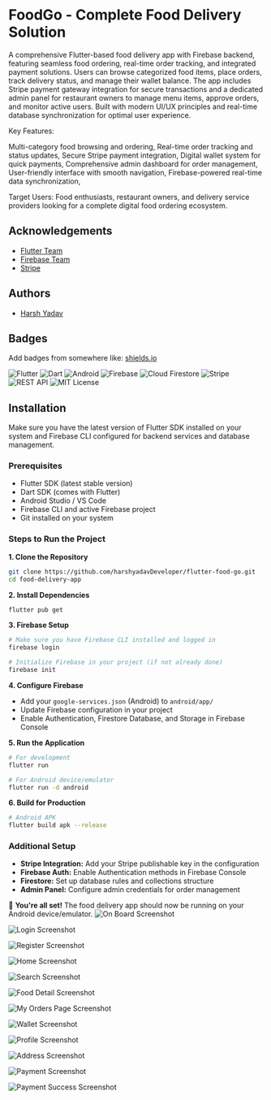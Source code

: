 
# FoodGo - Complete Food Delivery Solution
A comprehensive Flutter-based food delivery app with Firebase backend, featuring seamless food ordering, real-time order tracking, and integrated payment solutions. Users can browse categorized food items, place orders, track delivery status, and manage their wallet balance. The app includes Stripe payment gateway integration for secure transactions and a dedicated admin panel for restaurant owners to manage menu items, approve orders, and monitor active users. Built with modern UI/UX principles and real-time database synchronization for optimal user experience.

Key Features:

Multi-category food browsing and ordering,
Real-time order tracking and status updates,
Secure Stripe payment integration,
Digital wallet system for quick payments,
Comprehensive admin dashboard for order management,
User-friendly interface with smooth navigation,
Firebase-powered real-time data synchronization,

Target Users: Food enthusiasts, restaurant owners, and delivery service providers looking for a complete digital food ordering ecosystem.



## Acknowledgements

 - [Flutter Team](https://flutter.dev/)
 - [Firebase Team](https://firebase.google.com/)
 - [Stripe](https://stripe.com/in)


## Authors

- [Harsh Yadav](https://github.com/harshyadavDeveloper)


## Badges

Add badges from somewhere like: [shields.io](https://shields.io/)

![Flutter](https://img.shields.io/badge/Flutter-02569B?style=for-the-badge&logo=flutter&logoColor=white)
![Dart](https://img.shields.io/badge/Dart-0175C2?style=for-the-badge&logo=dart&logoColor=white)
![Android](https://img.shields.io/badge/Android-3DDC84?style=for-the-badge&logo=android&logoColor=white)
![Firebase](https://img.shields.io/badge/Firebase-039BE5?style=for-the-badge&logo=Firebase&logoColor=white)
![Cloud Firestore](https://img.shields.io/badge/Cloud%20Firestore-FFCA28?style=for-the-badge&logo=firebase&logoColor=black)
![Stripe](https://img.shields.io/badge/Stripe-626CD9?style=for-the-badge&logo=Stripe&logoColor=white)
![REST API](https://img.shields.io/badge/REST-API-02569B?style=for-the-badge)
![MIT License](https://img.shields.io/badge/License-MIT-green.svg?style=for-the-badge)


## Installation

Make sure you have the latest version of Flutter SDK installed on your system and Firebase CLI configured for backend services and database management.

### Prerequisites
- Flutter SDK (latest stable version)
- Dart SDK (comes with Flutter)
- Android Studio / VS Code
- Firebase CLI and active Firebase project
- Git installed on your system

### Steps to Run the Project

**1. Clone the Repository**
```bash
git clone https://github.com/harshyadavDeveloper/flutter-food-go.git
cd food-delivery-app
```

**2. Install Dependencies**
```bash
flutter pub get
```

**3. Firebase Setup**
```bash
# Make sure you have Firebase CLI installed and logged in
firebase login

# Initialize Firebase in your project (if not already done)
firebase init
```

**4. Configure Firebase**
- Add your `google-services.json` (Android) to `android/app/`
- Update Firebase configuration in your project
- Enable Authentication, Firestore Database, and Storage in Firebase Console

**5. Run the Application**
```bash
# For development
flutter run

# For Android device/emulator
flutter run -d android
```

**6. Build for Production**
```bash
# Android APK
flutter build apk --release
```

### Additional Setup
- **Stripe Integration:** Add your Stripe publishable key in the configuration
- **Firebase Auth:** Enable Authentication methods in Firebase Console  
- **Firestore:** Set up database rules and collections structure
- **Admin Panel:** Configure admin credentials for order management

🚀 **You're all set!** The food delivery app should now be running on your Android device/emulator.
    ![On Board Screenshot](https://i.ibb.co/bM1CvZff/get-started.jpg)

![Login Screenshot](https://i.ibb.co/6LjgPCN/login.jpg)

![Register Screenshot](https://i.ibb.co/0VqsX1S8/sign-up.jpg)

![Home Screenshot](https://i.ibb.co/Pvs7Rc6H/home.jpg)

![Search Screenshot](https://i.ibb.co/PsjLG2fn/search.jpg)

![Food Detail Screenshot](https://i.ibb.co/jv64gcF4/detail.jpg)

![My Orders Page Screenshot](https://i.ibb.co/7JsgSWWs/orders.jpg)

![Wallet Screenshot](https://i.ibb.co/DP6KY081/wallet.jpg)

![Profile Screenshot](https://i.ibb.co/t1Hqdn2/profile.jpg)

![Address Screenshot](https://i.ibb.co/ZpQktW3y/address2.jpg)

![Payment Screenshot](https://i.ibb.co/5WH4F14G/payment.jpg)

![Payment Success Screenshot](https://i.ibb.co/0y6tqJTq/payment-success.jpg)




